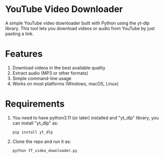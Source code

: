 # YouTube Video Downloader

A simple YouTube video downloader built with Python using the yt-dlp library.
This tool lets you download videos or audio from YouTube by just pasting a link.

# Features

1. Download videos in the best available quality
2. Extract audio (MP3 or other formats)
3. Simple command-line usage
4. Works on most platforms (Windows, macOS, Linux)

# Requirements

1. You need to have python3.11 (or later) installed and "yt_dlp" library, you can install "yt_dlp" as:

    ``` pip install yt_dlp ```

2. Clone the repo and run it as:

    ``` python YT_video_downloader.py ```

